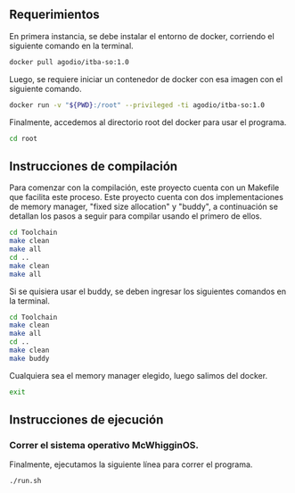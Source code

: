 ## Requerimientos
En primera instancia, se debe instalar el entorno de docker, corriendo el siguiente comando en la terminal.
```bash
docker pull agodio/itba-so:1.0
```  
Luego, se requiere iniciar un contenedor de docker con esa imagen con el siguiente comando.
```bash
docker run -v "${PWD}:/root" --privileged -ti agodio/itba-so:1.0
```
Finalmente, accedemos al directorio root del docker para usar el programa.
```bash
cd root
```
## Instrucciones de compilación
Para comenzar con la compilación, este proyecto cuenta con un Makefile que facilita este proceso. Este proyecto cuenta con dos implementaciones de memory manager, "fixed size allocation"
y "buddy", a continuación se detallan los pasos a seguir para compilar usando el primero de ellos.
```bash
cd Toolchain
make clean
make all
cd ..
make clean
make all
```

Si se quisiera usar el buddy, se deben ingresar los siguientes comandos en la terminal.
```bash
cd Toolchain
make clean
make all
cd ..
make clean
make buddy
```

Cualquiera sea el memory manager elegido, luego salimos del docker.
```bash
exit
```

## Instrucciones de ejecución
### Correr el sistema operativo McWhigginOS.
Finalmente, ejecutamos la siguiente línea para correr el programa.
```bash
./run.sh
```
